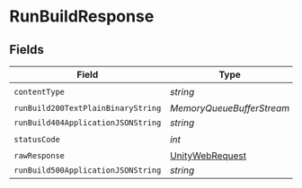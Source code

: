 # RunBuildResponse


## Fields

| Field                                                                                                            | Type                                                                                                             | Required                                                                                                         | Description                                                                                                      |
| ---------------------------------------------------------------------------------------------------------------- | ---------------------------------------------------------------------------------------------------------------- | ---------------------------------------------------------------------------------------------------------------- | ---------------------------------------------------------------------------------------------------------------- |
| `contentType`                                                                                                    | *string*                                                                                                         | :heavy_check_mark:                                                                                               | N/A                                                                                                              |
| `runBuild200TextPlainBinaryString`                                                                               | *MemoryQueueBufferStream*                                                                                        | :heavy_minus_sign:                                                                                               | Ok                                                                                                               |
| `runBuild404ApplicationJSONString`                                                                               | *string*                                                                                                         | :heavy_minus_sign:                                                                                               | N/A                                                                                                              |
| `statusCode`                                                                                                     | *int*                                                                                                            | :heavy_check_mark:                                                                                               | N/A                                                                                                              |
| `rawResponse`                                                                                                    | [UnityWebRequest](https://docs.unity3d.com/2021.3/Documentation/ScriptReference/Networking.UnityWebRequest.html) | :heavy_minus_sign:                                                                                               | N/A                                                                                                              |
| `runBuild500ApplicationJSONString`                                                                               | *string*                                                                                                         | :heavy_minus_sign:                                                                                               | N/A                                                                                                              |